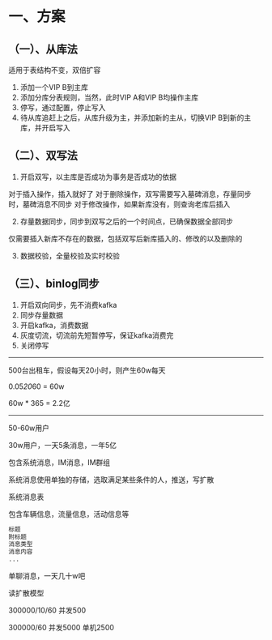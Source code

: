 # 一、方案

## （一）、从库法

适用于表结构不变，双倍扩容

1. 添加一个VIP B到主库
2. 添加分库分表规则，当然，此时VIP A和VIP B均操作主库
3. 停写，通过配置，停止写入
4. 待从库追赶上之后，从库升级为主，并添加新的主从，切换VIP B到新的主库，并开启写入

##  （二）、双写法

1. 开启双写，以主库是否成功为事务是否成功的依据

对于插入操作，插入就好了
对于删除操作，双写需要写入墓碑消息，存量同步时，墓碑消息不同步
对于修改操作，如果新库没有，则查询老库后插入

2. 存量数据同步，同步到双写之后的一个时间点，已确保数据全部同步

仅需要插入新库不存在的数据，包括双写后新库插入的、修改的以及删除的

3. 数据校验，全量校验及实时校验

## （三）、binlog同步

1. 开启双向同步，先不消费kafka
2. 同步存量数据
3. 开启kafka，消费数据
4. 灰度切流，切流前先短暂停写，保证kafka消费完
5. 关闭停写

---

500台出租车，假设每天20小时，则产生60w每天

0.05*20*60 = 60w

60w * 365 = 2.2亿

----

50-60w用户

30w用户，一天5条消息，一年5亿

包含系统消息，IM消息，IM群组

系统消息使用单独的存储，选取满足某些条件的人，推送，写扩散

系统消息表

包含车辆信息，流量信息，活动信息等

```dtd
标题
附标题
消息类型
消息内容
...
```

单聊消息，一天几十w吧

读扩散模型

300000/10/60 并发500

300000/60 并发5000 单机2500

